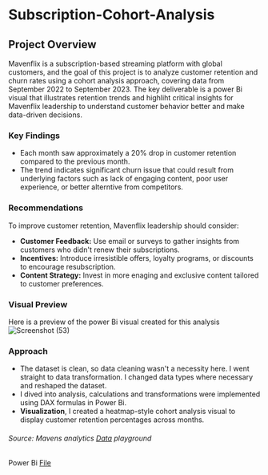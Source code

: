 # Subscription-Cohort-Analysis

## Project Overview
Mavenflix is a subscription-based streaming platform with global customers, and the goal of this project is to analyze customer retention and churn rates using a cohort analysis approach, covering data from September 2022 to September 2023.
The key deliverable is a power Bi visual that illustrates retention trends and highliht critical insights for Mavenflix leadership to understand customer behavior better and make data-driven decisions.

### Key Findings
- Each month saw approximately a 20% drop in customer retention compared to the previous month.
- The trend indicates significant churn issue that could result from underlying factors such as lack of engaging content, poor user experience, or better alterntive from competitors.

### Recommendations
To improve customer retention, Mavenflix leadership should consider:
- **Customer Feedback:** Use email or surveys to gather insights from customers who didn't renew their subscriptions.
- **Incentives:** Introduce irresistible offers, loyalty programs, or discounts to encourage resubscription.
- **Content Strategy:** Invest in more enaging and exclusive content tailored to customer preferences.

### Visual Preview
Here is a preview of the power Bi visual created for this analysis
![Screenshot (53)](https://github.com/user-attachments/assets/4f6da6bc-74a6-4af3-8f2f-9c4f4b6128fb)

### Approach
- The dataset is clean, so data cleaning wasn't a necessity here. I went straight to data transformation. I changed data types where necessary and reshaped the dataset.
- I dived into analysis, calculations and transformations were implemented using DAX formulas in Power Bi.
- **Visualization**, I created a heatmap-style cohort analysis visual to display customer retention percentages across months.

###### Source: Mavens analytics [Data](https://app.mavenanalytics.io/guided-projects) playground 
Power Bi [File](https://app.powerbi.com/groups/me/reports/77707c1f-02e8-42c0-9c20-3d9383ce541e/1cd988821be40c67081e?experience=power-bi)

